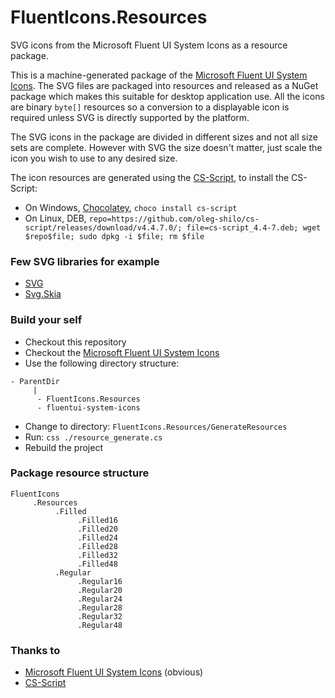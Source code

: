 # FluentIcons.Resources
SVG icons from the Microsoft Fluent UI System Icons as a resource package.

This is a machine-generated package of the [Microsoft Fluent UI System Icons](https://github.com/microsoft/fluentui-system-icons). The SVG files are packaged into resources and released as a NuGet package which makes this suitable for desktop application use. All the icons are binary `byte[]` resources so a conversion to a displayable icon is required unless SVG is directly supported by the platform.

The SVG icons in the package are divided in different sizes and not all size sets are complete. However with SVG the size doesn't matter, just scale the icon you wish to use to any desired size.

The icon resources are generated using the [CS-Script](https://github.com/oleg-shilo/cs-script), to install the CS-Script:
* On Windows, [Chocolatey](https://chocolatey.org), `choco install cs-script`
* On Linux, DEB, `repo=https://github.com/oleg-shilo/cs-script/releases/download/v4.4.7.0/; file=cs-script_4.4-7.deb; wget $repo$file; sudo dpkg -i $file; rm $file`

### Few SVG libraries for example
* [SVG](https://github.com/svg-net/SVG)
* [Svg.Skia](https://github.com/wieslawsoltes/Svg.Skia)

### Build your self
* Checkout this repository
* Checkout the [Microsoft Fluent UI System Icons](https://github.com/microsoft/fluentui-system-icons)
* Use the following directory structure:
```
- ParentDir
     |
      - FluentIcons.Resources
      - fluentui-system-icons
```
* Change to directory: `FluentIcons.Resources/GenerateResources`
* Run: `css ./resource_generate.cs`
* Rebuild the project

### Package resource structure
```
FluentIcons
     .Resources
          .Filled
               .Filled16
               .Filled20               
               .Filled24               
               .Filled28               
               .Filled32               
               .Filled48               
          .Regular
               .Regular16
               .Regular20               
               .Regular24               
               .Regular28               
               .Regular32               
               .Regular48                              
```

### Thanks to
* [Microsoft Fluent UI System Icons](https://github.com/microsoft/fluentui-system-icons) (obvious)
* [CS-Script](https://github.com/oleg-shilo/cs-script)
